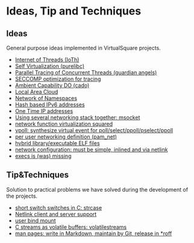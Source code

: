 Ideas, Tip and Techniques
=====

Ideas
-----
General purpose ideas implemented in VirtualSquare projects.

* [Internet of Threads (IoTh)](ioth.md)
* [Self Virtualization (purelibc)](selfvirt.md)
* [Parallel Tracing of Concurrent Threads (guardian angels)](partrace.md)
* [SECCOMP optimization for tracing](seccomptrace.md)
* [Ambient Capability DO (cado)](cado.md)
* [Local Area Cloud](lac.md)
* [Network of Namespaces](non.md)
* [Hash based IPv6 addresses](hashipv6.md)
* [One Time IP addresses](otip.md)
* [Using several networking stack together: msocket](msocket.md)
* [network function virtualization squared](vdenfv.md)
* [vpoll: synthesize virtual event for poll/select/ppoll/pselect/ppoll](vpoll.md)
* [per user networking definition (pam\_net)](pamnet.md)
* [hybrid library/executable ELF files](hybrid_elf.md)
* [network configuration: must be simple, inlined and via netlink](nlinline.md)
* [execs is (was) missing](execs.md)

Tip&Techniques
-----
Solution to practical problems we have solved during the development of the projects.

* [short switch switches in C: strcase](strcase.md)
* [Netlink client and server support](nlq.md)
* [user bind mount](userbindmount.md)
* [C streams as volatile buffers: volatilestreams](volatilestream.md)
* [man pages: write in Markdown, maintain by Git, release in \*roff](v2ronn.md)
